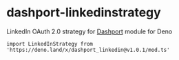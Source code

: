 # dashport-linkedinstrategy
LinkedIn OAuth 2.0 strategy for [Dashport](https://github.com/oslabs-beta/dashport) module for Deno
```
import LinkedInStrategy from 'https://deno.land/x/dashport_linkedin@v1.0.1/mod.ts'
```

